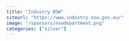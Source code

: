 ```yaml
---
title: "Industry NSW"
siteurl: "https://www.industry.nsw.gov.au/"
image: "/sponsors/nswdepartment.png"
categories: ["silver"]
---
```


